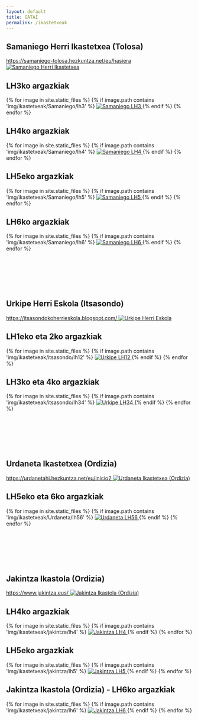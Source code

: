```yaml
---
layout: default
title: GATAI
permalink: /ikastetxeak
---
```


<!-- Link to lightbox for the gallery view -->
<link href="https://cdnjs.cloudflare.com/ajax/libs/lightbox2/2.11.3/css/lightbox.min.css" rel="stylesheet">
<script src="https://cdnjs.cloudflare.com/ajax/libs/lightbox2/2.11.3/js/lightbox-plus-jquery.min.js"></script>



<h2 class="project-tagline" >Samaniego Herri Ikastetxea (Tolosa) </h2>
<a href="https://samaniego-tolosa.hezkuntza.net/eu/hasiera" target="_blank">
https://samaniego-tolosa.hezkuntza.net/eu/hasiera
</a>

<a href="https://samaniego-tolosa.hezkuntza.net/eu/hasiera" target="_blank">
<img src="https://samaniego-tolosa.hezkuntza.net/image/layout_set_logo?img_id=6005803&t=1711457823930" alt="Samaniego Herri Ikastetxea" class="entity-image">
</a>


<h2 class="project-tagline"> LH3ko argazkiak </h2>
<div id="Samaniego-LH3" class="image-gallery">
  {% for image in site.static_files %}
     {% if image.path contains 'img/ikastetxeak/Samaniego/lh3' %}
      <a href="{{ image.path }}"  data-lightbox="samaniego-gallery_lh3" data-title="Samaniego LH3">
      <img src="{{ image.path }}" alt="Samaniego LH3">
      </a>
  {% endif %}
{% endfor %}
</div>

<h2 class="project-tagline"> LH4ko argazkiak </h2>
<div id="Samaniego-LH4" class="image-gallery">
  {% for image in site.static_files %}
     {% if image.path contains 'img/ikastetxeak/Samaniego/lh4' %}
      <a href="{{ image.path }}" data-lightbox="samaniego-gallery_lh4" data-title="Samaniego LH4">
      <img src="{{ image.path }}" alt="Samaniego LH4">
      </a>
  {% endif %}
{% endfor %}
</div>

<h2 class="project-tagline"  > LH5eko argazkiak </h2>
<div id="Samaniego-LH5" class="image-gallery">
  {% for image in site.static_files %}
     {% if image.path contains 'img/ikastetxeak/Samaniego/lh5' %}
      <a href="{{ image.path }}" data-lightbox="samaniego-gallery_lh5" data-title="Samaniego LH5">
      <img src="{{ image.path }}" alt="Samaniego LH5">
      </a>
  {% endif %}
{% endfor %}
</div>

<h2 class="project-tagline"> LH6ko argazkiak </h2>
<div id="Samaniego-LH6" class="image-gallery">
  {% for image in site.static_files %}
     {% if image.path contains 'img/ikastetxeak/Samaniego/lh6' %}
      <a href="{{ image.path }}" data-lightbox="samaniego-gallery_lh6" data-title="Samaniego LH6">
      <img src="{{ image.path }}" alt="Samaniego LH6">
      </a>
  {% endif %}
{% endfor %}
</div>











<h2 class="project-tagline" style="margin-top: 8rem;">Urkipe Herri Eskola (Itsasondo) </h2>

<a href="https://itsasondokoherrieskola.blogspot.com/" target="_blank">
https://itsasondokoherrieskola.blogspot.com/
</a>

<a href="https://itsasondokoherrieskola.blogspot.com/" target="_blank">
<img src="https://1.bp.blogspot.com/-R1WgyJqJAd4/Vk27-m2XEJI/AAAAAAAAU8U/hz0Cahjw2wc/s1600-r/URKIPE_zigilua_01.jpg" alt="Urkipe Herri Eskola" class="entity-image">
</a>

<h2 class="project-tagline">LH1eko eta 2ko argazkiak </h2>
<div id="Itsasondo-LH12" class="image-gallery">
  {% for image in site.static_files %}
     {% if image.path contains 'img/ikastetxeak/itsasondo/lh12' %}
      <a href="{{ image.path }}" data-lightbox="urkipe-gallery_lh12" data-title="Urkipe LH12">
      <img src="{{ image.path }}" alt="Urkipe LH12">
      </a>
  {% endif %}
{% endfor %}
</div>

<h2 class="project-tagline"> LH3ko eta 4ko argazkiak </h2>
<div id="Itsasondo-LH34" class="image-gallery">
  {% for image in site.static_files %}
     {% if image.path contains 'img/ikastetxeak/itsasondo/lh34' %}
      <a href="{{ image.path }}" data-lightbox="urkipe-gallery_lh34" data-title="Urkipe LH34">
      <img src="{{ image.path }}" alt="Urkipe LH34">
      </a>
  {% endif %}
{% endfor %}
</div>







<h2 class="project-tagline" style="margin-top: 8rem;">Urdaneta Ikastetxea (Ordizia) </h2>

<a href="https://urdanetahi.hezkuntza.net/eu/inicio2" target="_blank">
https://urdanetahi.hezkuntza.net/eu/inicio2
</a>

<a href="https://urdanetahi.hezkuntza.net/eu/inicio2" target="_blank">
<img src="http://www.gatai.eus/assets/img/urdaneta1.png" alt="Urdaneta Ikastetxea (Ordizia)" class="entity-image">
</a>

<h2 class="project-tagline">  LH5eko eta 6ko argazkiak </h2>
<div id="Urdaneta-LH56" class="image-gallery">
  {% for image in site.static_files %}
     {% if image.path contains 'img/ikastetxeak/Urdaneta/lh56' %}
      <a href="{{ image.path }}" data-lightbox="urdaneta-gallery_lh34" data-title="Urdaneta LH56">
      <img src="{{ image.path }}" alt="Urdaneta LH56">
      </a>
  {% endif %}
{% endfor %}
</div>











<h2 class="project-tagline" style="margin-top: 8rem;" >Jakintza Ikastola (Ordizia) </h2>

<a href="https://www.jakintza.eus/" target="_blank">
https://www.jakintza.eus/
</a>

<a href="https://www.jakintza.eus/" target="_blank">
<img src="https://www.jakintza.eus/wp-content/uploads/2024/02/logo_berria.png" alt="Jakintza Ikastola (Ordizia)" class="entity-image">
</a>

<h2 class="project-tagline"> LH4ko argazkiak </h2>
<div id="Jakintza-LH4" class="image-gallery">
  {% for image in site.static_files %}
     {% if image.path contains 'img/ikastetxeak/jakintza/lh4' %}
      <a href="{{ image.path }}" data-lightbox="jakintza-gallery_lh4" data-title="Jakintza LH4">
      <img src="{{ image.path }}" alt="Jakintza LH4">
       </a>
  {% endif %}
{% endfor %}
</div>

<h2 class="project-tagline">LH5eko argazkiak </h2>
<div id="Jakintza-LH5" class="image-gallery">
  {% for image in site.static_files %}
     {% if image.path contains 'img/ikastetxeak/jakintza/lh5' %}
      <a href="{{ image.path }}" data-lightbox="jakintza-gallery_lh5" data-title="Jakintza LH5">
      <img src="{{ image.path }}" alt="Jakintza LH5">
      </a>
  {% endif %}
{% endfor %}
</div>

<h2 class="project-tagline"  > Jakintza Ikastola (Ordizia) - LH6ko argazkiak </h2>
<div id="Jakintza-LH6" class="image-gallery">
  {% for image in site.static_files %}
     {% if image.path contains 'img/ikastetxeak/jakintza/lh6' %}
      <a href="{{ image.path }}" data-lightbox="jakintza-gallery_lh6" data-title="Jakintza LH6">
      <img src="{{ image.path }}" alt="Jakintza LH6">
      </a>
  {% endif %}
{% endfor %}
</div>

